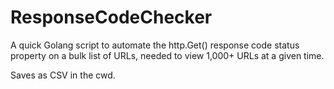 # ResponseCodeChecker

A quick Golang script to automate the http.Get() response code status property on a bulk list of URLs, needed to view 1,000+ URLs at a given time.

Saves as CSV in the cwd.
